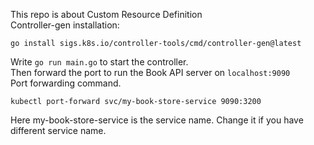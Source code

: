 This repo is about Custom Resource Definition<br>
Controller-gen installation:
```
go install sigs.k8s.io/controller-tools/cmd/controller-gen@latest

```
Write ``go run main.go`` to start the controller.<br>
Then forward the port to run the Book API server on `localhost:9090` <br>
Port forwarding command.
```
kubectl port-forward svc/my-book-store-service 9090:3200
```

Here my-book-store-service is the service name. Change it if you have different service name.